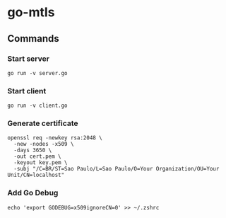 # go-mtls

## Commands
### Start server
```shell
go run -v server.go
```
### Start client
```shell
go run -v client.go
```
### Generate certificate
```shell
openssl req -newkey rsa:2048 \
  -new -nodes -x509 \
  -days 3650 \
  -out cert.pem \
  -keyout key.pem \
  -subj "/C=BR/ST=Sao Paulo/L=Sao Paulo/O=Your Organization/OU=Your Unit/CN=localhost"
  ```
### Add Go Debug
```shell
echo 'export GODEBUG=x509ignoreCN=0' >> ~/.zshrc
```
